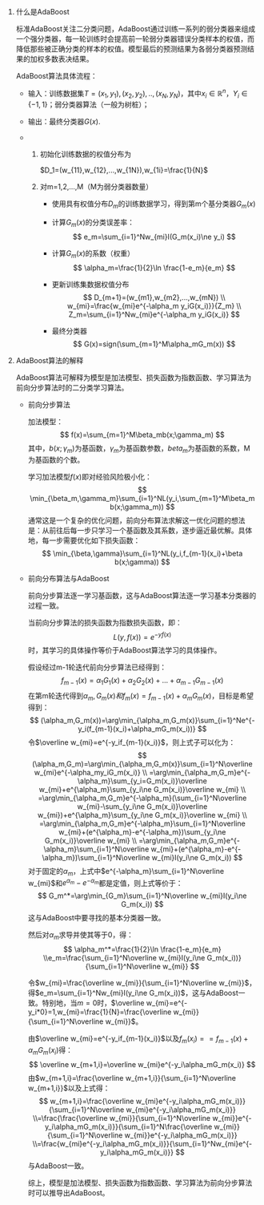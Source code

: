 1. 什么是AdaBoost

   标准AdaBoost关注二分类问题，AdaBoost通过训练一系列的弱分类器来组成一个强分类器，每一轮训练时会提高前一轮弱分类器错误分类样本的权值，而降低那些被正确分类的样本的权值。模型最后的预测结果为各弱分类器预测结果的加权多数表决结果。

   AdaBoost算法具体流程：

   - 输入：训练数据集$T={(x_1,y_1),(x_2,y_2),..,(x_N,y_N)}$，其中$x_i\in \mathbb{R}^n$，$Y_i\in\{{-1,1\}}$；弱分类器算法（一般为树桩）；
   
   - 输出：最终分类器$G(x)$.
   
   - 1. 初始化训练数据的权值分布为
   
        $D_1=(w_{11},w_{12},...,w_{1N}),w_{1i}=\frac{1}{N}$
   
     2. 对m=1,2,...,M（M为弱分类器数量）
   
        - 使用具有权值分布$D_m$的训练数据学习，得到第m个基分类器$G_m(x)$
   
        - 计算$G_m(x)$的分类误差率：
          $$
          e_m=\sum_{i=1}^Nw_{mi}I(G_m(x_i)\ne y_i)
          $$
   
        - 计算$G_m(x)$的系数（权重）
          $$
          \alpha_m=\frac{1}{2}\ln \frac{1-e_m}{e_m}
          $$
   
        - 更新训练集数据权值分布
          $$
          D_{m+1}=(w_{m1},w_{m2},...,w_{mN})
          \\ w_{mi}=\frac{w_{mi}e^{-\alpha_m y_iG(x_i)}}{Z_m}
          \\ Z_m=\sum_{i=1}^Nw_{mi}e^{-\alpha_m y_iG(x_i)}
          $$
   
        - 最终分类器
          $$
          G(x)=sign(\sum_{m=1}^M\alpha_mG_m(x))
          $$
   
2. AdaBoost算法的解释

   AdaBoost算法可解释为模型是加法模型、损失函数为指数函数、学习算法为前向分步算法时的二分类学习算法。

   - 前向分步算法

     加法模型：
     $$
     f(x)=\sum_{m=1}^M\beta_mb(x;\gamma_m)
     $$
     其中，$b(x;\gamma_m)$为基函数，$\gamma_m$为基函数参数，$beta_m$为基函数的系数，M为基函数的个数。

     学习加法模型$f(x)$即对经验风险极小化：
     $$
     \min_{\beta_m,\gamma_m}\sum_{i=1}^NL(y_i,\sum_{m=1}^M\beta_mb(x;\gamma_m))
     $$
     通常这是一个复杂的优化问题，前向分布算法求解这一优化问题的想法是：从前往后每一步只学习一个基函数及其系数，逐步逼近最优解。具体地，每一步需要优化如下损失函数：
     $$
     \min_{\beta,\gamma}\sum_{i=1}^NL(y_i,f_{m-1}(x_i)+\beta b(x;\gamma))
     $$

   - 前向分布算法与AdaBoost

     前向分步算法逐一学习基函数，这与AdaBoost算法逐一学习基本分类器的过程一致。

     当前向分步算法的损失函数为指数损失函数，即：
     $$
     L(y,f(x))=e^{-yf(x)}
     $$
     时，其学习的具体操作等价于AdaBoost算法学习的具体操作。

     假设经过m-1轮迭代前向分步算法已经得到：
     $$
     f_{m-1}(x)=\alpha_1G_1(x)+\alpha_2G_2(x)+...+\alpha_{m-1}G_{m-1}(x)
     $$
     在第m轮迭代得到$\alpha_m,G_m(x)和f_m(x)=f_{m-1}(x)+\alpha_mG_m(x)$，目标是希望得到：
     $$
     (\alpha_m,G_m(x))=\arg\min_{\alpha_m,G_m(x)}\sum_{i=1}^Ne^{-y_i(f_{m-1}(x_i)+\alpha_mG_m(x_i))}
     $$
     令$\overline w_{mi}=e^{-y_if_{m-1}(x_i)}$，则上式子可以化为：
     $$
     (\alpha_m,G_m)=\arg\min_{\alpha_m,G_m(x)}\sum_{i=1}^N\overline w_{mi}e^{-\alpha_my_iG_m(x_i)}
     \\ =\arg\min_{\alpha_m,G_m}e^{-\alpha_m}\sum_{y_i=G_m(x_i)}\overline w_{mi}+e^{\alpha_m}\sum_{y_i\ne G_m(x_i)}\overline w_{mi}
     \\ =\arg\min_{\alpha_m,G_m}e^{-\alpha_m}(\sum_{i=1}^N\overline w_{mi}-\sum_{y_i\ne G_m(x_i)}\overline w_{mi})+e^{\alpha_m}\sum_{y_i\ne G_m(x_i)}\overline w_{mi}
     \\ =\arg\min_{\alpha_m,G_m}e^{-\alpha_m}\sum_{i=1}^N\overline w_{mi}+(e^{\alpha_m}-e^{-\alpha_m})\sum_{y_i\ne G_m(x_i)}\overline w_{mi}
     \\ =\arg\min_{\alpha_m,G_m}e^{-\alpha_m}\sum_{i=1}^N\overline w_{mi}+(e^{\alpha_m}-e^{-\alpha_m})\sum_{i=1}^N\overline w_{mi}I(y_i\ne G_m(x_i))
     $$
     对于固定的$\alpha_m$，上式中$e^{-\alpha_m}\sum_{i=1}^N\overline w_{mi}$和$e^{\alpha_m}-e^{-\alpha_m}$都是定值，则上式等价于：
     $$
     G_m^*=\arg\min_{G_m}\sum_{i=1}^N\overline w_{mi}I(y_i\ne G_m(x_i))
     $$
     这与AdaBoost中要寻找的基本分类器一致。

     然后对$\alpha_m$求导并使其等于0，得：
     $$
     \alpha_m^*=\frac{1}{2}\ln \frac{1-e_m}{e_m}
     \\e_m=\frac{\sum_{i=1}^N\overline w_{mi}I(y_i\ne G_m(x_i))}{\sum_{i=1}^N\overline w_{mi}}
     $$
     
     令$w_{mi}=\frac{\overline w_{mi}}{\sum_{i=1}^N\overline w_{mi}}$，得$e_m=\sum_{i=1}^Nw_{mi}I(y_i\ne G_m(x_i))$，这与AdaBoost一致。特别地，当$m=0$时，$\overline w_{mi}=e^{-y_i*0}=1,w_{mi}=\frac{1}{N}=\frac{\overline w_{mi}}{\sum_{i=1}^N\overline w_{mi}}$。
     
     由$\overline w_{mi}=e^{-y_if_{m-1}(x_i)}$以及$f_m(x_i)==f_{m-1}(x)+\alpha_mG_m(x_i)$得：
     $$
     \overline w_{m+1,i}=\overline w_{mi}e^{-y_i\alpha_mG_m(x_i)}
     $$
     由$w_{m+1,i}=\frac{\overline w_{m+1,i}}{\sum_{i=1}^N\overline w_{m+1,i}}$以及上式得：
     $$
     w_{m+1,i}=\frac{\overline w_{mi}e^{-y_i\alpha_mG_m(x_i)}}{\sum_{i=1}^N\overline w_{mi}e^{-y_i\alpha_mG_m(x_i)}}
     \\=\frac{\frac{\overline w_{mi}}{\sum_{i=1}^N\overline w_{mi}}e^{-y_i\alpha_mG_m(x_i)}}{\sum_{i=1}^N\frac{\overline w_{mi}}{\sum_{i=1}^N\overline w_{mi}}e^{-y_i\alpha_mG_m(x_i)}}
     \\=\frac{w_{mi}e^{-y_i\alpha_mG_m(x_i)}}{\sum_{i=1}^Nw_{mi}e^{-y_i\alpha_mG_m(x_i)}}
     $$
     与AdaBoost一致。
     
     综上，模型是加法模型、损失函数为指数函数、学习算法为前向分步算法时可以推导出AdaBoost。

   ​         

   

   

